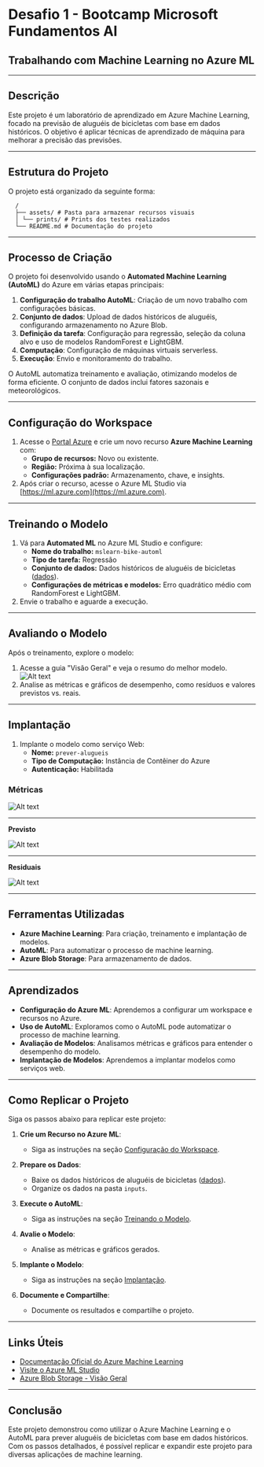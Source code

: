 # Desafio 1 - Bootcamp Microsoft Fundamentos AI

## Trabalhando com Machine Learning no Azure ML

---

## Descrição
Este projeto é um laboratório de aprendizado em Azure Machine Learning, focado na previsão de aluguéis de bicicletas com base em dados históricos. O objetivo é aplicar técnicas de aprendizado de máquina para melhorar a precisão das previsões.

---

## Estrutura do Projeto
O projeto está organizado da seguinte forma:

      /
      ├── assets/ # Pasta para armazenar recursos visuais
      │ └── prints/ # Prints dos testes realizados
      └── README.md # Documentação do projeto


---

## Processo de Criação
O projeto foi desenvolvido usando o **Automated Machine Learning (AutoML)** do Azure em várias etapas principais:

1. **Configuração do trabalho AutoML**: Criação de um novo trabalho com configurações básicas.
2. **Conjunto de dados**: Upload de dados históricos de aluguéis, configurando armazenamento no Azure Blob.
3. **Definição da tarefa**: Configuração para regressão, seleção da coluna alvo e uso de modelos RandomForest e LightGBM.
4. **Computação**: Configuração de máquinas virtuais serverless.
5. **Execução**: Envio e monitoramento do trabalho.

O AutoML automatiza treinamento e avaliação, otimizando modelos de forma eficiente. O conjunto de dados inclui fatores sazonais e meteorológicos.

---

## Configuração do Workspace

1. Acesse o [Portal Azure](https://portal.azure.com) e crie um novo recurso **Azure Machine Learning** com:
   - **Grupo de recursos:** Novo ou existente.
   - **Região:** Próxima à sua localização.
   - **Configurações padrão:** Armazenamento, chave, e insights.
2. Após criar o recurso, acesse o Azure ML Studio via [https://ml.azure.com](https://ml.azure.com).

---

## Treinando o Modelo

1. Vá para **Automated ML** no Azure ML Studio e configure:
   - **Nome do trabalho:** `mslearn-bike-automl`
   - **Tipo de tarefa:** Regressão
   - **Conjunto de dados:** Dados históricos de aluguéis de bicicletas ([dados](https://aka.ms/bike-rentals)).
   - **Configurações de métricas e modelos:** Erro quadrático médio com RandomForest e LightGBM.
2. Envie o trabalho e aguarde a execução.

---

## Avaliando o Modelo

Após o treinamento, explore o modelo:

1. Acesse a guia "Visão Geral" e veja o resumo do melhor modelo.
   ![Alt text](assets/prints/imagem-modelo.png)
2. Analise as métricas e gráficos de desempenho, como resíduos e valores previstos vs. reais.

---

## Implantação

1. Implante o modelo como serviço Web:
   - **Nome:** `prever-alugueis`
   - **Tipo de Computação:** Instância de Contêiner do Azure
   - **Autenticação:** Habilitada

### Métricas

![Alt text](assets/prints/imagem-metricas.png)

---

**Previsto**

![Alt text](assets/prints/imagem-previsto.png)

---

**Residuais**

![Alt text](assets/prints/imagem-residuais.png)

---

## Ferramentas Utilizadas
- **Azure Machine Learning**: Para criação, treinamento e implantação de modelos.
- **AutoML**: Para automatizar o processo de machine learning.
- **Azure Blob Storage**: Para armazenamento de dados.

---

## Aprendizados
- **Configuração do Azure ML**: Aprendemos a configurar um workspace e recursos no Azure.
- **Uso de AutoML**: Exploramos como o AutoML pode automatizar o processo de machine learning.
- **Avaliação de Modelos**: Analisamos métricas e gráficos para entender o desempenho do modelo.
- **Implantação de Modelos**: Aprendemos a implantar modelos como serviços web.

---

## Como Replicar o Projeto
Siga os passos abaixo para replicar este projeto:

1. **Crie um Recurso no Azure ML**:
   - Siga as instruções na seção [Configuração do Workspace](#configuração-do-workspace).

2. **Prepare os Dados**:
   - Baixe os dados históricos de aluguéis de bicicletas ([dados](https://aka.ms/bike-rentals)).
   - Organize os dados na pasta `inputs`.

3. **Execute o AutoML**:
   - Siga as instruções na seção [Treinando o Modelo](#treinando-o-modelo).

4. **Avalie o Modelo**:
   - Analise as métricas e gráficos gerados.

5. **Implante o Modelo**:
   - Siga as instruções na seção [Implantação](#implantação).

6. **Documente e Compartilhe**:
   - Documente os resultados e compartilhe o projeto.

---

## Links Úteis
- [Documentação Oficial do Azure Machine Learning](https://docs.microsoft.com/en-us/azure/machine-learning/)
- [Visite o Azure ML Studio](https://ml.azure.com/)
- [Azure Blob Storage - Visão Geral](https://azure.microsoft.com/en-us/services/storage/blobs/)

---

## Conclusão
Este projeto demonstrou como utilizar o Azure Machine Learning e o AutoML para prever aluguéis de bicicletas com base em dados históricos. Com os passos detalhados, é possível replicar e expandir este projeto para diversas aplicações de machine learning.
